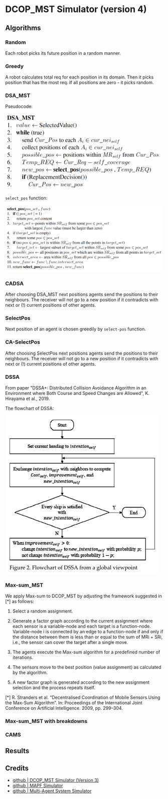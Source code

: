 # DCOP_MST Simulator (version 4)


## Algorithms

### Random

Each robot picks its future position in a random manner.

### Greedy

A robot calculates total req for each position in its domain. Then it picks position that has the most req. If all positions are zero - it picks random.

### DSA_MST

Pseudocode:

![](static/DSA_MST.png)

`select_pos` function:

![](static/select_pos.png)

### CADSA

After choosing DSA_MST next positions agents send the positions to their neighbours. The receiver will not go to a new position if it contradicts with next or (!) current positions of other agents.

### SelectPos

Next position of an agent is chosen greedily by `select-pos` function.

### CA-SelectPos

After choosing SelectPos next positions agents send the positions to their neighbours. The receiver will not go to a new position if it contradicts with next or (!) current positions of other agents.

### DSSA

From paper "DSSA+: Distributed Collision Avoidance Algorithm in an Environment where Both Course and Speed Changes are Allowed", K. Hirayama et al., 2019.

The flowchart of DSSA:

![](static/dssa.png)

### Max-sum_MST

We apply Max-sum to DCOP_MST by adjusting the framework suggested in [*] as follows:

1. Select a random assignment.

2. Generate a factor graph according to the current assignment where each sensor is
a variable-node and each target is a function-node. Variable-node i is connected
by an edge to a function-node if and only if the distance between them is less
than or equal to the sum of MRi + SRi, i.e., the sensor can cover the target after
a single move.

3. The agents execute the Max-sum algorithm for a predefined number of iterations.

4. The sensors move to the best position (value assignment) as calculated by the
algorithm.

5. A new factor graph is generated according to the new assignment selection and
the process repeats itself.

[*] R. Stranders et al. “Decentralised Coordination of Mobile Sensors Using the
Max-Sum Algorithm”. In: Proceedings of the International Joint Conference on
Artificial Intelligence. 2009, pp. 299–304.

### Max-sum_MST with breakdowns

### CAMS


## Results


## Credits

- [github | DCOP_MST Simulator (Version 3)](https://github.com/Arseni1919/dcop_simulator_3)
- [github | MAPF Simulator](https://github.com/Arseni1919/MAPF_Simulator)
- [github | Multi-Agent System Simulator](https://github.com/Arseni1919/mas_simulator_1)